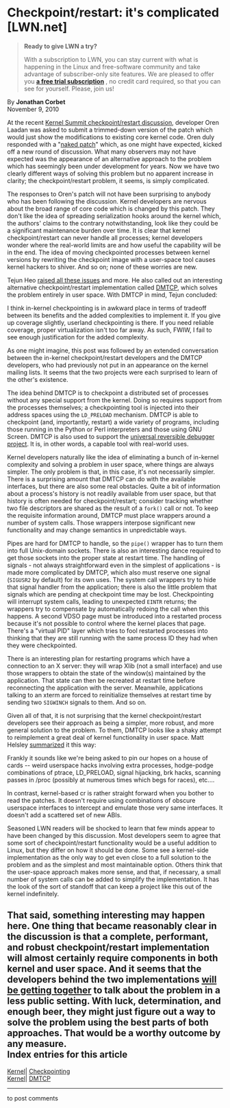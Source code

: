 # Checkpoint/restart: it's complicated [LWN.net]

> **Ready to give LWN a try?**
> 
> With a subscription to LWN, you can stay current with what is happening in the Linux and free-software community and take advantage of subscriber-only site features. We are pleased to offer you **[a free trial subscription](https://lwn.net/Promo/nst-trial/claim)** , no credit card required, so that you can see for yourself. Please, join us! 

By **Jonathan Corbet**  
November 9, 2010 

At the recent [Kernel Summit checkpoint/restart discussion](/Articles/412749/), developer Oren Laadan was asked to submit a trimmed-down version of the patch which would just show the modifications to existing core kernel code. Oren duly responded with a "[naked patch](/Articles/412887/)" which, as one might have expected, kicked off a new round of discussion. What many observers may not have expected was the appearance of an alternative approach to the problem which has seemingly been under development for years. Now we have two clearly different ways of solving this problem but no apparent increase in clarity; the checkpoint/restart problem, it seems, is simply complicated. 

The responses to Oren's patch will not have been surprising to anybody who has been following the discussion. Kernel developers are nervous about the broad range of core code which is changed by this patch. They don't like the idea of spreading serialization hooks around the kernel which, the authors' claims to the contrary notwithstanding, look like they could be a significant maintenance burden over time. It is clear that kernel checkpoint/restart can never handle all processes; kernel developers wonder where the real-world limits are and how useful the capability will be in the end. The idea of moving checkpointed processes between kernel versions by rewriting the checkpoint image with a user-space tool causes kernel hackers to shiver. And so on; none of these worries are new. 

Tejun Heo [raised all these issues](/Articles/414268/) and more. He also called out an interesting alternative checkpoint/restart implementation called [DMTCP](http://dmtcp.sourceforge.net/), which solves the problem entirely in user space. With DMTCP in mind, Tejun concluded: 

I think in-kernel checkpointing is in awkward place in terms of tradeoff between its benefits and the added complexities to implement it. If you give up coverage slightly, userland checkpointing is there. If you need reliable coverage, proper virtualization isn't too far away. As such, FWIW, I fail to see enough justification for the added complexity. 

As one might imagine, this post was followed by an extended conversation between the in-kernel checkpoint/restart developers and the DMTCP developers, who had previously not put in an appearance on the kernel mailing lists. It seems that the two projects were each surprised to learn of the other's existence. 

The idea behind DMTCP is to checkpoint a distributed set of processes without any special support from the kernel. Doing so requires support from the processes themselves; a checkpointing tool is injected into their address spaces using the `LD_PRELOAD` mechanism. DMTCP is able to checkpoint (and, importantly, restart) a wide variety of programs, including those running in the Python or Perl interpreters and those using GNU Screen. DMTCP is also used to support the [universal reversible debugger project](http://urdb.sourceforge.net/). It is, in other words, a capable tool with real-world uses. 

Kernel developers naturally like the idea of eliminating a bunch of in-kernel complexity and solving a problem in user space, where things are always simpler. The only problem is that, in this case, it's not necessarily simpler. There is a surprising amount that DMTCP can do with the available interfaces, but there are also some real obstacles. Quite a bit of information about a process's history is not readily available from user space, but that history is often needed for checkpoint/restart; consider tracking whether two file descriptors are shared as the result of a `fork()` call or not. To keep the requisite information around, DMTCP must place wrappers around a number of system calls. Those wrappers interpose significant new functionality and may change semantics in unpredictable ways. 

Pipes are hard for DMTCP to handle, so the `pipe()` wrapper has to turn them into full Unix-domain sockets. There is also an interesting dance required to get those sockets into the proper state at restart time. The handling of signals - not always straightforward even in the simplest of applications - is made more complicated by DMTCP, which also must reserve one signal (`SIGUSR2` by default) for its own uses. The system call wrappers try to hide that signal handler from the application; there is also the little problem that signals which are pending at checkpoint time may be lost. Checkpointing will interrupt system calls, leading to unexpected `EINTR` returns; the wrappers try to compensate by automatically redoing the call when this happens. A second VDSO page must be introduced into a restarted process because it's not possible to control where the kernel places that page. There's a "virtual PID" layer which tries to fool restarted processes into thinking that they are still running with the same process ID they had when they were checkpointed. 

There is an interesting plan for restarting programs which have a connection to an X server: they will wrap Xlib (not a small interface) and use those wrappers to obtain the state of the window(s) maintained by the application. That state can then be recreated at restart time before reconnecting the application with the server. Meanwhile, applications talking to an xterm are forced to reinitialize themselves at restart time by sending two `SIGWINCH` signals to them. And so on. 

Given all of that, it is not surprising that the kernel checkpoint/restart developers see their approach as being a simpler, more robust, and more general solution to the problem. To them, DMTCP looks like a shaky attempt to reimplement a great deal of kernel functionality in user space. Matt Helsley [summarized](/Articles/414278/) it this way: 

Frankly it sounds like we're being asked to pin our hopes on a house of cards -- weird userspace hacks involving extra processes, hodge-podge combinations of ptrace, LD_PRELOAD, signal hijacking, brk hacks, scanning passes in /proc (possibly at numerous times which begs for races), etc.... 

In contrast, kernel-based cr is rather straight forward when you bother to read the patches. It doesn't require using combinations of obscure userspace interfaces to intercept and emulate those very same interfaces. It doesn't add a scattered set of new ABIs. 

Seasoned LWN readers will be shocked to learn that few minds appear to have been changed by this discussion. Most developers seem to agree that some sort of checkpoint/restart functionality would be a useful addition to Linux, but they differ on how it should be done. Some see a kernel-side implementation as the only way to get even close to a full solution to the problem and as the simplest and most maintainable option. Others think that the user-space approach makes more sense, and that, if necessary, a small number of system calls can be added to simplify the implementation. It has the look of the sort of standoff that can keep a project like this out of the kernel indefinitely. 

That said, something interesting may happen here. One thing that became reasonably clear in the discussion is that a complete, performant, and robust checkpoint/restart implementation will almost certainly require components in both kernel and user space. And it seems that the developers behind the two implementations [will be getting together](/Articles/414285/) to talk about the problem in a less public setting. With luck, determination, and enough beer, they might just figure out a way to solve the problem using the best parts of both approaches. That would be a worthy outcome by any measure.  
Index entries for this article  
---  
[Kernel](/Kernel/Index)| [Checkpointing](/Kernel/Index#Checkpointing)  
[Kernel](/Kernel/Index)| [DMTCP](/Kernel/Index#DMTCP)  
  


* * *

to post comments 
